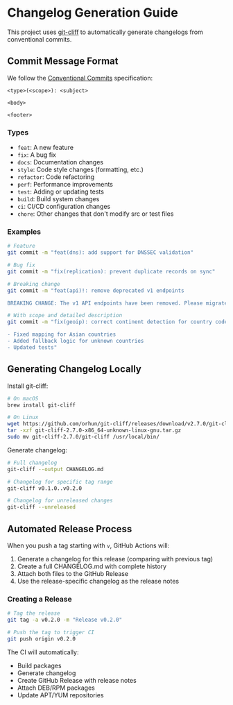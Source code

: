 # Changelog Generation Guide

This project uses [git-cliff](https://github.com/orhun/git-cliff) to automatically generate changelogs from conventional commits.

## Commit Message Format

We follow the [Conventional Commits](https://www.conventionalcommits.org/) specification:

```
<type>(<scope>): <subject>

<body>

<footer>
```

### Types

- `feat`: A new feature
- `fix`: A bug fix
- `docs`: Documentation changes
- `style`: Code style changes (formatting, etc.)
- `refactor`: Code refactoring
- `perf`: Performance improvements
- `test`: Adding or updating tests
- `build`: Build system changes
- `ci`: CI/CD configuration changes
- `chore`: Other changes that don't modify src or test files

### Examples

```bash
# Feature
git commit -m "feat(dns): add support for DNSSEC validation"

# Bug fix
git commit -m "fix(replication): prevent duplicate records on sync"

# Breaking change
git commit -m "feat(api)!: remove deprecated v1 endpoints

BREAKING CHANGE: The v1 API endpoints have been removed. Please migrate to v2."

# With scope and detailed description
git commit -m "fix(geoip): correct continent detection for country codes

- Fixed mapping for Asian countries
- Added fallback logic for unknown countries
- Updated tests"
```

## Generating Changelog Locally

Install git-cliff:

```bash
# On macOS
brew install git-cliff

# On Linux
wget https://github.com/orhun/git-cliff/releases/download/v2.7.0/git-cliff-2.7.0-x86_64-unknown-linux-gnu.tar.gz
tar -xzf git-cliff-2.7.0-x86_64-unknown-linux-gnu.tar.gz
sudo mv git-cliff-2.7.0/git-cliff /usr/local/bin/
```

Generate changelog:

```bash
# Full changelog
git-cliff --output CHANGELOG.md

# Changelog for specific tag range
git-cliff v0.1.0..v0.2.0

# Changelog for unreleased changes
git-cliff --unreleased
```

## Automated Release Process

When you push a tag starting with `v`, GitHub Actions will:

1. Generate a changelog for this release (comparing with previous tag)
2. Create a full CHANGELOG.md with complete history
3. Attach both files to the GitHub Release
4. Use the release-specific changelog as the release notes

### Creating a Release

```bash
# Tag the release
git tag -a v0.2.0 -m "Release v0.2.0"

# Push the tag to trigger CI
git push origin v0.2.0
```

The CI will automatically:
- Build packages
- Generate changelog
- Create GitHub Release with release notes
- Attach DEB/RPM packages
- Update APT/YUM repositories
